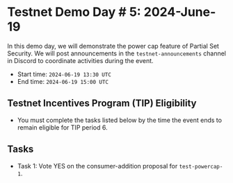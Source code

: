# Testnet Demo Day # 5: 2024-June-19

In this demo day, we will demonstrate the power cap feature of Partial Set Security.
We will post announcements in the `testnet-announcements` channel in Discord to coordinate activities during the event.

* Start time: `2024-06-19 13:30 UTC`
* End time: `2024-06-19 15:00 UTC`

## Testnet Incentives Program (TIP) Eligibility

* You must complete the tasks listed below by the time the event ends to remain eligible for TIP period 6.

## Tasks

* Task 1: Vote YES on the consumer-addition proposal for `test-powercap-1`.

